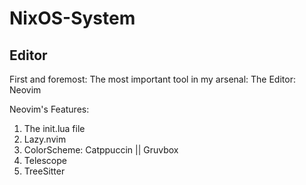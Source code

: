 # NixOS-System

## Editor
First and foremost: The most important tool in my arsenal: The Editor: Neovim 

Neovim's Features:
1. The init.lua file
2. Lazy.nvim 
3. ColorScheme: Catppuccin || Gruvbox
4. Telescope
5. TreeSitter
